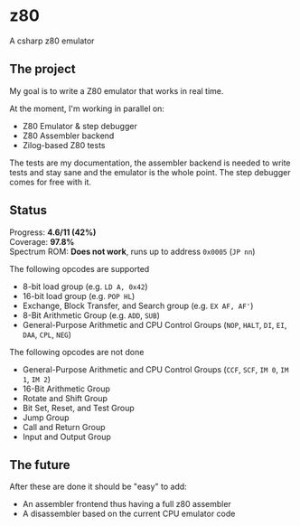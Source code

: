 # z80
A csharp z80 emulator

## The project

My goal is to write a Z80 emulator that works in real time.

At the moment, I'm working in parallel on:

* Z80 Emulator & step debugger
* Z80 Assembler backend
* Zilog-based Z80 tests

The tests are my documentation, the assembler backend is needed to write tests and stay sane and the emulator is the whole point. The step debugger comes for free with it.

## Status

Progress: **4.6/11 (42%)**  
Coverage: **97.8%**  
Spectrum ROM: **Does not work**, runs up to address `0x0005` (`JP nn`)

The following opcodes are supported

* 8-bit load group (e.g. `LD A, 0x42`)
* 16-bit load group (e.g. `POP HL`)
* Exchange, Block Transfer, and Search group (e.g. `EX AF, AF'`)
* 8-Bit Arithmetic Group (e.g. `ADD`, `SUB`)
* General-Purpose Arithmetic and CPU Control Groups (`NOP`, `HALT`, `DI`, `EI`, `DAA`, `CPL`, `NEG`)

The following opcodes are not done

* General-Purpose Arithmetic and CPU Control Groups (`CCF`, `SCF`, `IM 0`, `IM 1`, `IM 2`)
* 16-Bit Arithmetic Group
* Rotate and Shift Group
* Bit Set, Reset, and Test Group
* Jump Group
* Call and Return Group
* Input and Output Group

## The future

After these are done it should be "easy" to add:

* An assembler frontend thus having a full z80 assembler
* A disassembler based on the current CPU emulator code